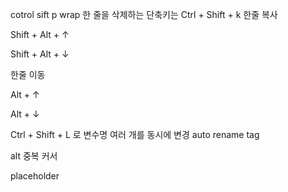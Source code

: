 cotrol sift p wrap
한 줄을 삭제하는 단축키는 Ctrl + Shift + k
한줄 복사

Shift + Alt + ↑

Shift + Alt + ↓

한줄 이동

Alt + ↑

Alt + ↓

Ctrl + Shift + L 로 변수명 여러 개를 동시에 변경
auto rename tag

alt  중복 커서

placeholder
